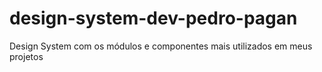 # design-system-dev-pedro-pagan
 Design System com os módulos e componentes mais utilizados em meus projetos
